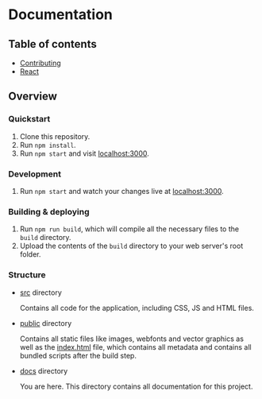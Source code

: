 # Documentation

## Table of contents

- [Contributing](contributing)
- [React](react)

## Overview

### Quickstart

1. Clone this repository.
2. Run `npm install`.
3. Run `npm start` and visit [localhost:3000](http://localhost:3000/).

### Development

1. Run `npm start` and watch your changes live at [localhost:3000](http://localhost:3000/).

### Building & deploying

1. Run `npm run build`, which will compile all the necessary files to the `build` directory.
2. Upload the contents of the `build` directory to your web server's root folder.

### Structure

- [src](../src) directory
	
	Contains all code for the application, including CSS, JS and HTML files.

- [public](../public) directory

	Contains all static files like images, webfonts and vector graphics as well as the [index.html](../public/index.html) file, which contains all metadata and contains all bundled scripts after the build step. 

- [docs](.) directory

	You are here. This directory contains all documentation for this project.